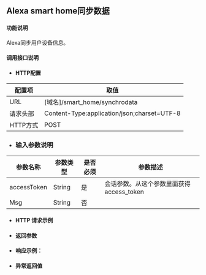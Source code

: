 ## Alexa smart home同步数据

#### 功能说明

Alexa同步用户设备信息。

#### 调用接口说明

* #### HTTP配置

| 配置项 | 取值 |
| --- | --- |
| URL | \[域名\]/smart_home/synchrodata |
| 请求头部 | Content-Type:application/json;charset=UTF-8 |
| HTTP方式 | POST|

* ### 输入参数说明

| 参数名称 | 参数类型 | 是否必须 | 参数描述 |
| --- | --- | --- | --- |
| accessToken| String| 是 | 会话参数。从这个参数里面获得access_token|
| Msg| String| 否 |  |




* #### HTTP 请求示例



* #### 返回参数



* #### 响应示例：



* #### 异常返回值



